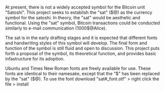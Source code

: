 

At present, there is not a widely accepted symbol for the Bitcoin unit "Satoshi". This project seeks to establish the "sat" ($@) as the currency symbol for the satoshi. In theory, the "sat" would be aesthetic and functional. Using the "sat" symbol, Bitcoin transactions could be conducted similarly to e-mail communication (1000$@Alice).

The sat is in the early drafting stages and it is expected that different fonts and handwriting styles of this symbol will develop. The final form and function of the symbol is still fluid and open to discussion.  This project puts forth a proposal of the symbol, its theoretical function, and provides basic infastructure for its adoption.

Ubuntu and Times New Roman fonts are freely available for use. These fonts are identical to their namesake, except that the "$" has been replaced by the "sat" ($@).
To use the font download "sat#_font.otf" > right click the file > install

